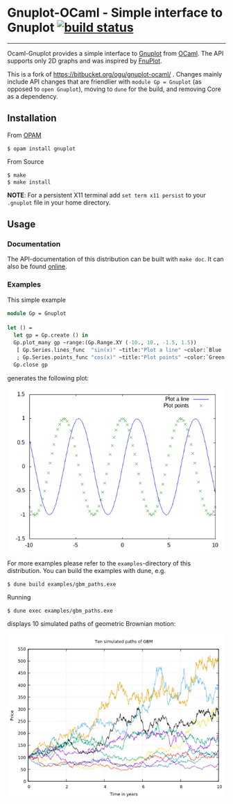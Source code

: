 # Gnuplot-OCaml - Simple interface to Gnuplot [![build status](https://travis-ci.org/c-cube/ocaml-gnuplot.svg?branch=master)](https://travis-ci.org/c-cube/ocaml-gnuplot)

---------------------------------------------------------------------------

Ocaml-Gnuplot provides a simple interface to [Gnuplot](http://www.gnuplot.info)
from [OCaml](http://www.ocaml.org).  The API supports only 2D graphs and was
inspired by [FnuPlot](https://github.com/fsprojects/FnuPlot).

This is a fork of https://bitbucket.org/ogu/gnuplot-ocaml/ . Changes mainly
include API changes that are friendlier
with `module Gp = Gnuplot` (as opposed to `open Gnuplot`),
moving to `dune` for the build, and removing Core as a dependency.

## Installation

From [OPAM](http://opam.ocaml.org)

    $ opam install gnuplot

From Source

    $ make
    $ make install

**NOTE**: For a persistent X11 terminal add  `set term x11 persist` to your
`.gnuplot` file in your home directory.

## Usage

### Documentation

The API-documentation of this distribution can be built with `make doc`.
It can also be found [online](https://c-cube.github.io/ocaml-gnuplot/).

### Examples

This simple example

```ocaml
module Gp = Gnuplot

let () =
  let gp = Gp.create () in
  Gp.plot_many gp ~range:(Gp.Range.XY (-10., 10., -1.5, 1.5))
   [ Gp.Series.lines_func  "sin(x)" ~title:"Plot a line" ~color:`Blue
   ; Gp.Series.points_func "cos(x)" ~title:"Plot points" ~color:`Green ];
  Gp.close gp
```

generates the following plot:

![Simple Plot](./assets/simple_plot.png)

For more examples please refer to the `examples`-directory of this
distribution.  You can build the examples with dune, e.g.

```
$ dune build examples/gbm_paths.exe
```

Running

```
$ dune exec examples/gbm_paths.exe
```

displays 10 simulated paths of geometric Brownian motion:

![GBM Paths](./assets/gbm_paths.png)


